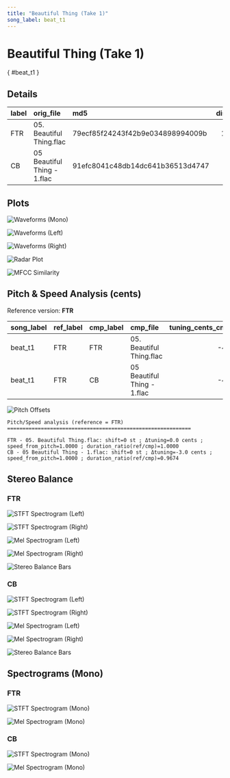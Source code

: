 ```yaml
---
title: "Beautiful Thing (Take 1)"
song_label: beat_t1
---
```


# Beautiful Thing (Take 1)

[](){ #beat_t1 }

## Details

| label   | orig_file                   | md5                              |   disc |   track |   duration_sec | duration_fmt   |   loudness |   loudness_left |   loudness_right |   loudness_balance |      rms |   rms_left |   rms_right |   rms_balance |   lr_corr |   spectral_centroid |
|:--------|:----------------------------|:---------------------------------|-------:|--------:|---------------:|:---------------|-----------:|----------------:|-----------------:|-------------------:|---------:|-----------:|------------:|--------------:|----------:|--------------------:|
| FTR     | 05. Beautiful Thing.flac    | 79ecf85f24243f42b9e034898994009b |     10 |       5 |        100.4   | 01:40:400      |   -12.5021 |        -12.0287 |         -12.265  |           0.236303 | 0.232779 |   0.241353 |    0.241202 |   0.000151679 |  0.850926 |             660.984 |
| CB      | 05 Beautiful Thing - 1.flac | 91efc8041c48db14dc641b36513d4747 |      9 |       6 |        103.787 | 01:43:787      |   -14.5246 |        -14.27   |         -14.1075 |          -0.162468 | 0.178572 |   0.180882 |    0.18906  |  -0.00817728  |  0.853281 |             933.305 |

## Plots
![Waveforms (Mono)](../assets/songs/beat_t1/beat_t1-waveforms_Mono.png)

![Waveforms (Left)](../assets/songs/beat_t1/beat_t1-waveforms_L.png)

![Waveforms (Right)](../assets/songs/beat_t1/beat_t1-waveforms_R.png)

![Radar Plot](../assets/songs/beat_t1/beat_t1-radar_plot.png)

![MFCC Similarity](../assets/songs/beat_t1/beat_t1-similarity_matrix.png)

## Pitch & Speed Analysis (cents)

Reference version: **FTR**

| song_label   | ref_label   | cmp_label   | cmp_file                    |   tuning_cents_cmp |   tuning_cents_ref |   delta_tuning_cents |   semitone_shift_vs_ref |   chroma_similarity |   speed_factor_from_pitch |   duration_ratio_ref_over_cmp |
|:-------------|:------------|:------------|:----------------------------|-------------------:|-------------------:|---------------------:|------------------------:|--------------------:|--------------------------:|------------------------------:|
| beat_t1      | FTR         | FTR         | 05. Beautiful Thing.flac    |                -42 |                -42 |                    0 |                       0 |            1        |                         1 |                      1        |
| beat_t1      | FTR         | CB          | 05 Beautiful Thing - 1.flac |                -45 |                -42 |                   -3 |                       0 |            0.999696 |                         1 |                      0.967369 |

![Pitch Offsets](../assets/songs/beat_t1/beat_t1-pitch_offsets.png)

````text
Pitch/Speed analysis (reference = FTR)
============================================================

FTR - 05. Beautiful Thing.flac: shift=0 st ; Δtuning=0.0 cents ; speed_from_pitch=1.0000 ; duration_ratio(ref/cmp)=1.0000
CB - 05 Beautiful Thing - 1.flac: shift=0 st ; Δtuning=-3.0 cents ; speed_from_pitch=1.0000 ; duration_ratio(ref/cmp)=0.9674

````

## Stereo Balance

### FTR

![STFT Spectrogram (Left)](../assets/songs/beat_t1/beat_t1-FTR_spectrogram_L.png)

![STFT Spectrogram (Right)](../assets/songs/beat_t1/beat_t1-FTR_spectrogram_R.png)

![Mel Spectrogram (Left)](../assets/songs/beat_t1/beat_t1-FTR_melspec_L.png)

![Mel Spectrogram (Right)](../assets/songs/beat_t1/beat_t1-FTR_melspec_R.png)

![Stereo Balance Bars](../assets/songs/beat_t1/beat_t1-FTR_balance.png)

### CB

![STFT Spectrogram (Left)](../assets/songs/beat_t1/beat_t1-CB_spectrogram_L.png)

![STFT Spectrogram (Right)](../assets/songs/beat_t1/beat_t1-CB_spectrogram_R.png)

![Mel Spectrogram (Left)](../assets/songs/beat_t1/beat_t1-CB_melspec_L.png)

![Mel Spectrogram (Right)](../assets/songs/beat_t1/beat_t1-CB_melspec_R.png)

![Stereo Balance Bars](../assets/songs/beat_t1/beat_t1-CB_balance.png)

## Spectrograms (Mono)

### FTR

![STFT Spectrogram (Mono)](../assets/songs/beat_t1/beat_t1-FTR_spectrogram_Mono.png)

![Mel Spectrogram (Mono)](../assets/songs/beat_t1/beat_t1-FTR_melspec_Mono.png)

### CB

![STFT Spectrogram (Mono)](../assets/songs/beat_t1/beat_t1-CB_spectrogram_Mono.png)

![Mel Spectrogram (Mono)](../assets/songs/beat_t1/beat_t1-CB_melspec_Mono.png)

